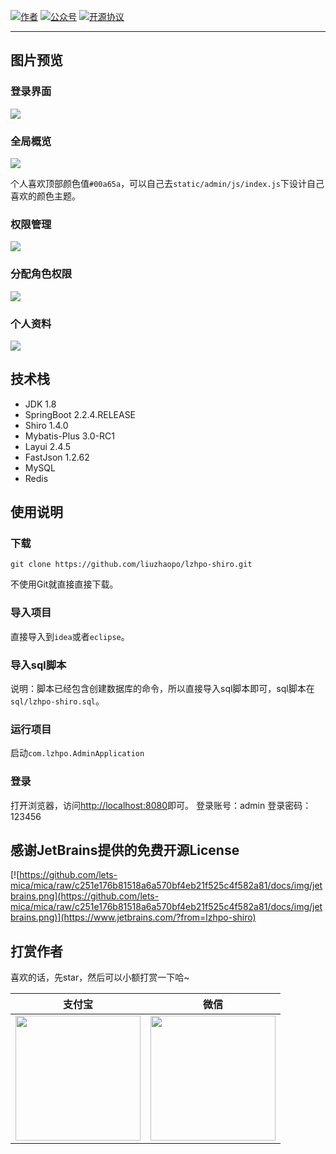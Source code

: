 
<p>
  <a href="http://www.lzhpo.com"><img src="https://img.shields.io/badge/author-会打篮球的程序猿-red" alt="作者"></a>
  <a href="http://cdn.lzhpo.com/aboutme/wechat-wxgzh/8cm.jpg"><img src="https://img.shields.io/badge/微信公众号-会打篮球的程序猿-blueviolet" alt="公众号"></a>
  <a href="#"><img src="https://img.shields.io/badge/license-GPL%20v3-success.svg" alt="开源协议"></a>
</p>

<hr>

## 图片预览

### 登录界面

![](http://cdn.liuzhaopo.top/lzhpo-shiro-login.png)

### 全局概览

![](http://cdn.liuzhaopo.top/lzhpo-shiro-%E6%9B%B4%E6%8D%A2%E7%9A%AE%E8%82%A4.png)

个人喜欢顶部颜色值`#00a65a`，可以自己去`static/admin/js/index.js`下设计自己喜欢的颜色主题。

### 权限管理

![](http://cdn.liuzhaopo.top/lzhpo-shiro-%E6%9D%83%E9%99%90%E7%AE%A1%E7%90%86.png)

### 分配角色权限

![](http://cdn.liuzhaopo.top/lzhpo-shiro-%E5%88%86%E9%85%8D%E8%A7%92%E8%89%B2%E6%9D%83%E9%99%902.png)

### 个人资料

![](http://cdn.liuzhaopo.top/lzhpo-shiro-%E4%B8%AA%E4%BA%BA%E8%B5%84%E6%96%99.png)

## 技术栈

-   JDK 1.8
-   SpringBoot 2.2.4.RELEASE
-   Shiro 1.4.0
-   Mybatis-Plus 3.0-RC1
-   Layui 2.4.5
-   FastJson 1.2.62
-   MySQL
-   Redis

## 使用说明

### 下载

```
git clone https://github.com/liuzhaopo/lzhpo-shiro.git
```

不使用Git就直接直接下载。

### 导入项目

直接导入到`idea`或者`eclipse`。

### 导入sql脚本

说明：脚本已经包含创建数据库的命令，所以直接导入sql脚本即可，sql脚本在`sql/lzhpo-shiro.sql`。

### 运行项目

启动`com.lzhpo.AdminApplication`

### 登录

打开浏览器，访问[http://localhost:8080](http://localhost:8080)即可。
登录账号：admin
登录密码：123456

## 感谢JetBrains提供的免费开源License
[![https://github.com/lets-mica/mica/raw/c251e176b81518a6a570bf4eb21f525c4f582a81/docs/img/jetbrains.png](https://github.com/lets-mica/mica/raw/c251e176b81518a6a570bf4eb21f525c4f582a81/docs/img/jetbrains.png)](https://www.jetbrains.com/?from=lzhpo-shiro)

## 打赏作者

喜欢的话，先star，然后可以小额打赏一下哈~

| 支付宝                                                       | 微信                                                 |
| ------------------------------------------------------------ | ---------------------------------------------------- |
| <img width="200" height="200" src="http://file.lzhpo.com/%E6%94%AF%E4%BB%98%E5%AE%9D%E6%94%B6%E6%AC%BE%E7%A0%81.png"/> | <img width="200" height="200" src="http://file.lzhpo.com/%E5%BE%AE%E4%BF%A1%E6%94%B6%E6%AC%BE%E7%A0%81.png"/> |


